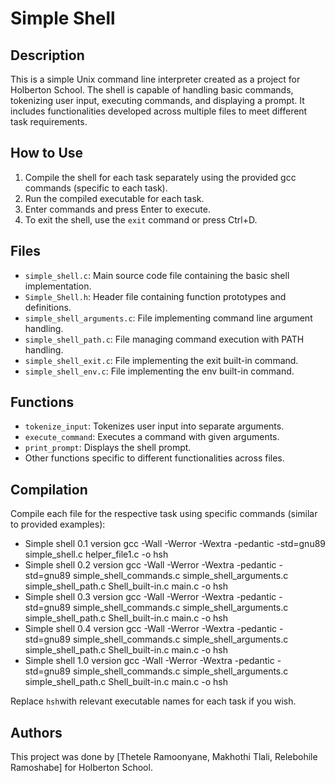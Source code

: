 # Simple Shell

## Description

This is a simple Unix command line interpreter created as a project for Holberton School. The shell is capable of handling basic commands, tokenizing user input, executing commands, and displaying a prompt. It includes functionalities developed across multiple files to meet different task requirements.

## How to Use

1. Compile the shell for each task separately using the provided gcc commands (specific to each task).
2. Run the compiled executable for each task.
3. Enter commands and press Enter to execute.
4. To exit the shell, use the `exit` command or press Ctrl+D.

## Files

- `simple_shell.c`: Main source code file containing the basic shell implementation.
- `Simple_Shell.h`: Header file containing function prototypes and definitions.
- `simple_shell_arguments.c`: File implementing command line argument handling.
- `simple_shell_path.c`: File managing command execution with PATH handling.
- `simple_shell_exit.c`: File implementing the exit built-in command.
- `simple_shell_env.c`: File implementing the env built-in command.

## Functions

- `tokenize_input`: Tokenizes user input into separate arguments.
- `execute_command`: Executes a command with given arguments.
- `print_prompt`: Displays the shell prompt.
- Other functions specific to different functionalities across files.

## Compilation

Compile each file for the respective task using specific commands (similar to provided examples):
- Simple shell 0.1 version
  gcc -Wall -Werror -Wextra -pedantic -std=gnu89 simple_shell.c helper_file1.c -o hsh
- Simple shell 0.2 version
  gcc -Wall -Werror -Wextra -pedantic -std=gnu89 simple_shell_commands.c simple_shell_arguments.c simple_shell_path.c Shell_built-in.c main.c -o hsh
- Simple shell 0.3 version
  gcc -Wall -Werror -Wextra -pedantic -std=gnu89 simple_shell_commands.c simple_shell_arguments.c simple_shell_path.c Shell_built-in.c main.c -o hsh
- Simple shell 0.4 version
  gcc -Wall -Werror -Wextra -pedantic -std=gnu89 simple_shell_commands.c simple_shell_arguments.c simple_shell_path.c Shell_built-in.c main.c -o hsh
- Simple shell 1.0 version
  gcc -Wall -Werror -Wextra -pedantic -std=gnu89 simple_shell_commands.c simple_shell_arguments.c simple_shell_path.c Shell_built-in.c main.c -o hsh
  
Replace `hsh`with relevant executable names for each task if you wish.

## Authors

This project was done by [Thetele Ramoonyane, Makhothi Tlali, Relebohile Ramoshabe] for Holberton School.
  
